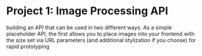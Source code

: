 # Project 1: Image Processing API
 building an API that can be used in two different ways. As a simple placeholder API, the first allows you to place images into your frontend with the size set via URL parameters (and additional stylization if you choose) for rapid prototyping